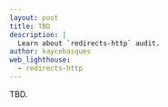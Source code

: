 ```yaml
---
layout: post
title: TBD
description: |
  Learn about `redirects-http` audit.
author: kaycebasques
web_lighthouse:
  - redirects-http
---
```


TBD.